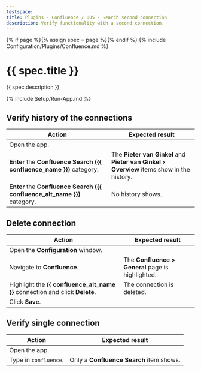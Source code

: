 ```yaml
---
testspace:
title: Plugins - Confluence / 005 - Search second connection
description: Verify functionality with a second connection.
---
```


{% if page %}{% assign spec = page %}{% endif %}
{% include Configuration/Plugins/Confluence.md %}

# {{ spec.title }}

{{ spec.description }}

{% include Setup/Run-App.md %}

## Verify history of the connections

| Action                                                                    | Expected result                                                                           |
| ------------------------------------------------------------------------- | ----------------------------------------------------------------------------------------- |
| Open the app.                                                             |                                                                                           |
| **Enter** the **Confluence Search ({{ confluence_name }})** category.     | The **Pieter van Ginkel** and **Pieter van Ginkel › Overview** items show in the history. |
| **Enter** the **Confluence Search ({{ confluence_alt_name }})** category. | No history shows.                                                                         |

## Delete connection

| Action                                                                       | Expected result                                   |
| ---------------------------------------------------------------------------- | ------------------------------------------------- |
| Open the **Configuration** window.                                           |                                                   |
| Navigate to **Confluence**.                                                  | The **Confluence > General** page is highlighted. |
| Highlight the **{{ confluence_alt_name }}** connection and click **Delete**. | The connection is deleted.                        |
| Click **Save**.                                                              |                                                   |

## Verify single connection

| Action                | Expected result                          |
| --------------------- | ---------------------------------------- |
| Open the app.         |                                          |
| Type in `confluence`. | Only a **Confluence Search** item shows. |
